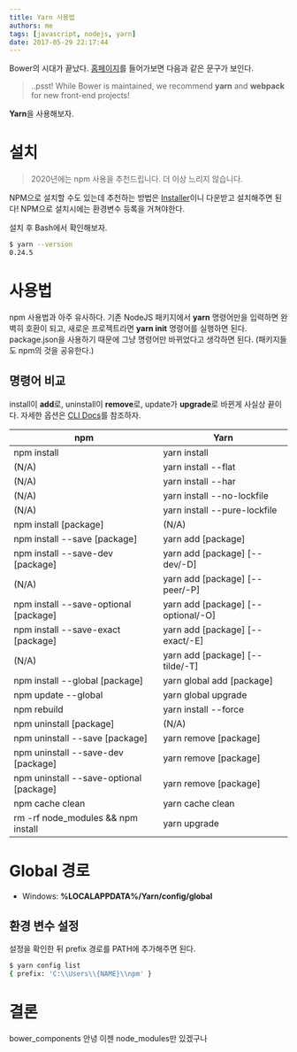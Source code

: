 ```yaml
---
title: Yarn 사용법
authors: me
tags: [javascript, nodejs, yarn]
date: 2017-05-29 22:17:44
---
```

Bower의 시대가 끝났다. [홈페이지](https://bower.io/)를 들어가보면 다음과 같은 문구가 보인다.

> ..psst! While Bower is maintained, we recommend **yarn** and **webpack** for new front-end projects!

**Yarn**을 사용해보자.

# 설치

> 2020년에는 npm 사용을 추천드립니다. 더 이상 느리지 않습니다.

NPM으로 설치할 수도 있는데 추천하는 방법은 [Installer](https://yarnpkg.com/en/docs/install)이니 다운받고 설치해주면 된다!
NPM으로 설치시에는 환경변수 등록을 거쳐야한다.

설치 후 Bash에서 확인해보자.

``` bash
$ yarn --version
0.24.5
```

# 사용법

npm 사용법과 아주 유사하다.
기존 NodeJS 패키지에서 **yarn** 명령어만을 입력하면 완벽히 호환이 되고, 새로운 프로젝트라면 **yarn init** 명령어를 실행하면 된다.
package.json을 사용하기 때문에 그냥 명령어만 바뀌었다고 생각하면 된다. (패키지들도 npm의 것을 공유한다.)

## 명령어 비교

install이 **add**로, uninstall이 **remove**로, update가 **upgrade**로 바뀐게 사실상 끝이다.
자세한 옵션은 [CLI Docs](https://yarnpkg.com/en/docs/cli/)를 참조하자.

| npm                                     | Yarn                               |
| --------------------------------------- | ---------------------------------- |
| npm install                             | yarn install                       |
| (N/A)                                   | yarn install --flat                |
| (N/A)                                   | yarn install --har                 |
| (N/A)                                   | yarn install --no-lockfile         |
| (N/A)                                   | yarn install --pure-lockfile       |
| npm install [package]                   | (N/A)                              |
| npm install --save [package]            | yarn add [package]                 |
| npm install --save-dev [package]        | yarn add [package] [--dev/-D]      |
| (N/A)                                   | yarn add [package] [--peer/-P]     |
| npm install --save-optional [package]   | yarn add [package] [--optional/-O] |
| npm install --save-exact [package]      | yarn add [package] [--exact/-E]    |
| (N/A)                                   | yarn add [package] [--tilde/-T]    |
| npm install --global [package]          | yarn global add [package]          |
| npm update --global                     | yarn global upgrade                |
| npm rebuild                             | yarn install --force               |
| npm uninstall [package]                 | (N/A)                              |
| npm uninstall --save [package]          | yarn remove [package]              |
| npm uninstall --save-dev [package]      | yarn remove [package]              |
| npm uninstall --save-optional [package] | yarn remove [package]              |
| npm cache clean                         | yarn cache clean                   |
| rm -rf node_modules && npm install      | yarn upgrade                       |

# Global 경로

* Windows: **%LOCALAPPDATA%/Yarn/config/global**

## 환경 변수 설정

설정을 확인한 뒤 prefix 경로를 PATH에 추가해주면 된다.

``` bash
$ yarn config list
{ prefix: 'C:\\Users\\{NAME}\\npm' }
```

# 결론

bower_components 안녕
이젠 node_modules만 있겠구나